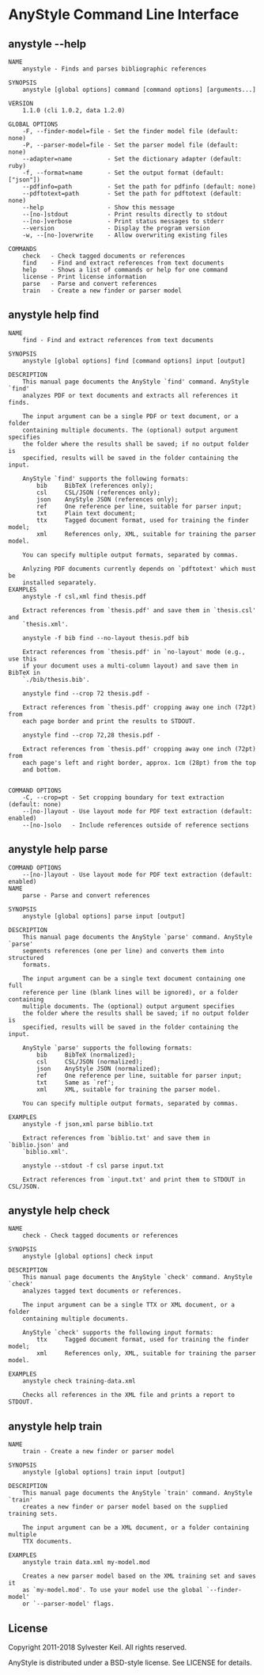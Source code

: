 AnyStyle Command Line Interface
===============================

anystyle --help
---------------
    NAME
        anystyle - Finds and parses bibliographic references

    SYNOPSIS
        anystyle [global options] command [command options] [arguments...]

    VERSION
        1.1.0 (cli 1.0.2, data 1.2.0)

    GLOBAL OPTIONS
        -F, --finder-model=file - Set the finder model file (default: none)
        -P, --parser-model=file - Set the parser model file (default: none)
        --adapter=name          - Set the dictionary adapter (default: ruby)
        -f, --format=name       - Set the output format (default: ["json"])
        --pdfinfo=path          - Set the path for pdfinfo (default: none)
        --pdftotext=path        - Set the path for pdftotext (default: none)
        --help                  - Show this message
        --[no-]stdout           - Print results directly to stdout
        --[no-]verbose          - Print status messages to stderr
        --version               - Display the program version
        -w, --[no-]overwrite    - Allow overwriting existing files

    COMMANDS
        check   - Check tagged documents or references
        find    - Find and extract references from text documents
        help    - Shows a list of commands or help for one command
        license - Print license information
        parse   - Parse and convert references
        train   - Create a new finder or parser model

anystyle help find
------------------
    NAME
        find - Find and extract references from text documents

    SYNOPSIS
        anystyle [global options] find [command options] input [output]

    DESCRIPTION
        This manual page documents the AnyStyle `find' command. AnyStyle `find'
        analyzes PDF or text documents and extracts all references it finds.

        The input argument can be a single PDF or text document, or a folder
        containing multiple documents. The (optional) output argument specifies
        the folder where the results shall be saved; if no output folder is
        specified, results will be saved in the folder containing the input.

        AnyStyle `find' supports the following formats:
            bib     BibTeX (references only);
            csl     CSL/JSON (references only);
            json    AnyStyle JSON (references only);
            ref     One reference per line, suitable for parser input;
            txt     Plain text document;
            ttx     Tagged document format, used for training the finder model;
            xml     References only, XML, suitable for training the parser model.

        You can specify multiple output formats, separated by commas.

        Anlyzing PDF documents currently depends on `pdftotext' which must be
        installed separately.
    EXAMPLES
        anystyle -f csl,xml find thesis.pdf

        Extract references from `thesis.pdf' and save them in `thesis.csl' and
        `thesis.xml'.

        anystyle -f bib find --no-layout thesis.pdf bib

        Extract references from `thesis.pdf' in `no-layout' mode (e.g., use this
        if your document uses a multi-column layout) and save them in BibTeX in
        `./bib/thesis.bib'.

        anystyle find --crop 72 thesis.pdf -

        Extract references from `thesis.pdf' cropping away one inch (72pt) from
        each page border and print the results to STDOUT.

        anystyle find --crop 72,28 thesis.pdf -

        Extract references from `thesis.pdf' cropping away one inch (72pt) from
        each page's left and right border, approx. 1cm (28pt) from the top
        and bottom.


    COMMAND OPTIONS
        -C, --crop=pt - Set cropping boundary for text extraction (default: none)
        --[no-]layout - Use layout mode for PDF text extraction (default: enabled)
        --[no-]solo   - Include references outside of reference sections


anystyle help parse
-------------------
    COMMAND OPTIONS
        --[no-]layout - Use layout mode for PDF text extraction (default: enabled)
    NAME
        parse - Parse and convert references

    SYNOPSIS
        anystyle [global options] parse input [output]

    DESCRIPTION
        This manual page documents the AnyStyle `parse' command. AnyStyle `parse'
        segments references (one per line) and converts them into structured
        formats.

        The input argument can be a single text document containing one full
        reference per line (blank lines will be ignored), or a folder containing
        multiple documents. The (optional) output argument specifies
        the folder where the results shall be saved; if no output folder is
        specified, results will be saved in the folder containing the input.

        AnyStyle `parse' supports the following formats:
            bib     BibTeX (normalized);
            csl     CSL/JSON (normalized);
            json    AnyStyle JSON (normalized);
            ref     One reference per line, suitable for parser input;
            txt     Same as `ref';
            xml     XML, suitable for training the parser model.

        You can specify multiple output formats, separated by commas.

    EXAMPLES
        anystyle -f json,xml parse biblio.txt

        Extract references from `biblio.txt' and save them in `biblio.json' and
        `biblio.xml'.

        anystyle --stdout -f csl parse input.txt

        Extract references from `input.txt' and print them to STDOUT in CSL/JSON.


anystyle help check
-------------------
    NAME
        check - Check tagged documents or references

    SYNOPSIS
        anystyle [global options] check input

    DESCRIPTION
        This manual page documents the AnyStyle `check' command. AnyStyle `check'
        analyzes tagged text documents or references.

        The input argument can be a single TTX or XML document, or a folder
        containing multiple documents.

        AnyStyle `check' supports the following input formats:
            ttx     Tagged document format, used for training the finder model;
            xml     References only, XML, suitable for training the parser model.

    EXAMPLES
        anystyle check training-data.xml

        Checks all references in the XML file and prints a report to STDOUT.


anystyle help train
-------------------
    NAME
        train - Create a new finder or parser model

    SYNOPSIS
        anystyle [global options] train input [output]

    DESCRIPTION
        This manual page documents the AnyStyle `train' command. AnyStyle `train'
        creates a new finder or parser model based on the supplied training sets.

        The input argument can be a XML document, or a folder containing multiple
        TTX documents.

    EXAMPLES
        anystyle train data.xml my-model.mod

        Creates a new parser model based on the XML training set and saves it
        as `my-model.mod'. To use your model use the global `--finder-model'
        or `--parser-model' flags.


License
-------
Copyright 2011-2018 Sylvester Keil. All rights reserved.

AnyStyle is distributed under a BSD-style license.
See LICENSE for details.
